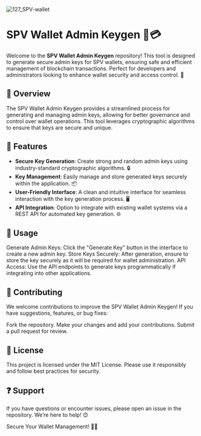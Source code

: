 ![127_SPV-wallet](https://github.com/user-attachments/assets/5188aa3e-abee-44cf-98c3-090dd2e92985)

# SPV Wallet Admin Keygen 🔑💳

Welcome to the **SPV Wallet Admin Keygen** repository! This tool is designed to generate secure admin keys for SPV wallets, ensuring safe and efficient management of blockchain transactions. Perfect for developers and administrators looking to enhance wallet security and access control. 🚀

## 📌 Overview

The SPV Wallet Admin Keygen provides a streamlined process for generating and managing admin keys, allowing for better governance and control over wallet operations. This tool leverages cryptographic algorithms to ensure that keys are secure and unique.

## 🌟 Features

- **Secure Key Generation**: Create strong and random admin keys using industry-standard cryptographic algorithms. 🔒  
- **Key Management**: Easily manage and store generated keys securely within the application. 📦  
- **User-Friendly Interface**: A clean and intuitive interface for seamless interaction with the key generation process. 🖥️  
- **API Integration**: Option to integrate with existing wallet systems via a REST API for automated key generation. 🌐  

## 📖 Usage
Generate Admin Keys: Click the "Generate Key" button in the interface to create a new admin key.
Store Keys Securely: After generation, ensure to store the key securely as it will be required for wallet administration.
API Access: Use the API endpoints to generate keys programmatically if integrating into other applications.

## 🤝 Contributing
We welcome contributions to improve the SPV Wallet Admin Keygen! If you have suggestions, features, or bug fixes:

Fork the repository.
Make your changes and add your contributions.
Submit a pull request for review.

## 📜 License
This project is licensed under the MIT License. Please use it responsibly and follow best practices for security.

## ❓ Support
If you have questions or encounter issues, please open an issue in the repository. We’re here to help! 😊

Secure Your Wallet Management! 🔑🌟
